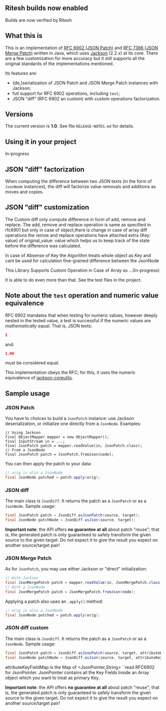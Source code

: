 ## Ritesh builds now enabled

Builds are now verified by Ritesh

## What this is

This is an implementation of [RFC 6902 (JSON Patch)](http://tools.ietf.org/html/rfc6902) and [RFC
7386 (JSON
Merge Patch)](http://tools.ietf.org/html/rfc7386) written in Java,
which uses [Jackson](https://github.com/FasterXML/jackson-databind) (2.2.x) at its core.
There are a few customization for more accuracy but it still supports all the original standards of the implementations mentioned. 

Its features are:

* {de,}serialization of JSON Patch and JSON Merge Patch instances with Jackson;
* full support for RFC 6902 operations, including `test`;
* JSON "diff" (RFC 6902 an custom) with custom operations factorization.

## Versions

The current version is **1.0**. See file `RELEASE-NOTES.md` for details.

## Using it in your project

In-progress

## JSON "diff" factorization

When computing the difference between two JSON texts (in the form of `JsonNode` instances), the diff
will factorize value removals and additions as moves and copies.

## JSON "diff" customization

The Custom diff only compute difference in form of add, remove and replace. The add, remove and replace operation is same as specified in rfc6901 but only in case of object,there is change in case of array diff operations the remoe and replace operations have attached extra {Key: value} of original_value: value which helps us to keep track of the state before the difference was calculated. 

In case of Absense of Key the Algorithm treats whole object as Key and cant be used for calculation fine-grained difference between the JsonNode


This Library Supports Custom Operation in Case of Array
as ...(In-progress)


It is able to do even more than that. See the test files in the project.

## Note about the `test` operation and numeric value equivalence

RFC 6902 mandates that when testing for numeric values, however deeply nested in the tested value,
a test is successful if the numeric values are _mathematically equal_. That is, JSON texts:

```json
1
```

and:

```json
1.00
```

must be considered equal.

This implementation obeys the RFC; for this, it uses the numeric equivalence of
[jackson-coreutils](https://github.com/fge/jackson-coreutils).

## Sample usage

### JSON Patch

You have to choices to build a `JsonPatch` instance: use Jackson deserialization, or initialize one
directly from a `JsonNode`. Examples:

```
// Using Jackson
final ObjectMapper mapper = new ObjectMapper();
final InputStream in = ...;
final JsonPatch patch = mapper.readValue(in, JsonPatch.class);
// From a JsonNode
final JsonPatch patch = JsonPatch.fromJson(node);
```

You can then apply the patch to your data:

```java
// orig is also a JsonNode
final JsonNode patched = patch.apply(orig);
```

### JSON diff

The main class is `JsonDiff`. It returns the patch as a `JsonPatch` or as a `JsonNode`. Sample usage:

```java
final JsonPatch patch = JsonDiff.asJsonPatch(source, target);
final JsonNode patchNode = JsonDiff.asJson(source, target);
```

**Important note**: the API offers **no guarantee at all** about patch "reuse";
that is, the generated patch is only guaranteed to safely transform the given
source to the given target. Do not expect it to give the result you expect on
another source/target pair!

### JSON Merge Patch

As for `JsonPatch`, you may use either Jackson or "direct" initialization:

```java
// With Jackson
final JsonMergePatch patch = mapper.readValue(in, JsonMergePatch.class);
// With a JsonNode
final JsonMergePatch patch = JsonMergePatch.fromJson(node);
```

Applying a patch also uses an `.apply()` method:

```java
// orig is also a JsonNode
final JsonNode patched = patch.apply(orig);
```

### JSON diff custom

The main class is `JsonDiff`. It returns the patch as a `JsonPatch` or as a `JsonNode`. Sample usage:

```java
final JsonPatch patch = JsonDiff.asJsonPatch(source, target, attributeKeyFieldMap);
final JsonNode patchNode = JsonDiff.asJson(source, target, attributeKeyFieldMap);
```
attributeKeyFieldMap is the Map of <JsonPointer,String> ``read RFC6902 for JsonPointer.
JsonPointer contains all the Key Fields Inside an Array object which you want to treat as primary Key.

**Important note**: the API offers **no guarantee at all** about patch "reuse";
that is, the generated patch is only guaranteed to safely transform the given
source to the given target. Do not expect it to give the result you expect on
another source/target pair!

